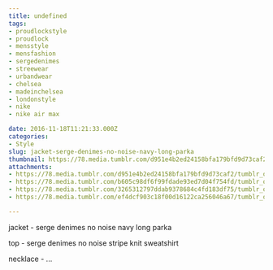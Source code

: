 ```yaml
---
title: undefined
tags:
- proudlockstyle
- proudlock
- mensstyle
- mensfashion
- sergedenimes
- streewear
- urbandwear
- chelsea
- madeinchelsea
- londonstyle
- nike
- nike air max

date: 2016-11-18T11:21:33.000Z
categories:
- Style
slug: jacket-serge-denimes-no-noise-navy-long-parka
thumbnail: https://78.media.tumblr.com/d951e4b2ed24158bfa179bfd9d73caf2/tumblr_ogu4vxyLqr1rhrm24o3_540.jpg
attachments:
- https://78.media.tumblr.com/d951e4b2ed24158bfa179bfd9d73caf2/tumblr_ogu4vxyLqr1rhrm24o3_1280.jpg
- https://78.media.tumblr.com/b605c98df6f99fdade93ed7d04f754fd/tumblr_ogu4vxyLqr1rhrm24o4_1280.jpg
- https://78.media.tumblr.com/3265312797ddab9378684c4fd183df75/tumblr_ogu4vxyLqr1rhrm24o1_1280.jpg
- https://78.media.tumblr.com/ef4dcf903c18f00d16122ca256046a67/tumblr_ogu4vxyLqr1rhrm24o2_1280.jpg

---
```


jacket -  serge denimes no noise navy long parka  

  top -  serge denimes no noise stripe knit sweatshirt  

  necklace - ...
